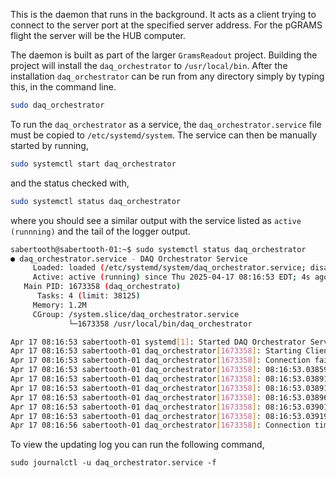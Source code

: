 This is the daemon that runs in the background. It acts as a 
client trying to connect to the server port at the specified
server address. For the pGRAMS flight the server will be the
HUB computer.

The daemon is built as part of the larger `GramsReadout` project.
Building the project will install the `daq_orchestrator` to 
`/usr/local/bin`. After the installation `daq_orchestrator` can be
run from any directory simply by typing this, in the command line. 
```bash
sudo daq_orchestrator
```

To run the `daq_orchestrator` as a service, the `daq_orchestrator.service`
file must be copied to `/etc/systemd/system`. The service can then be
manually started by running,
```bash
sudo systemctl start daq_orchestrator
```

and the status checked with, 
```bash
sudo systemctl status daq_orchestrator
```

where you should see a similar output with the service
listed as `active (runnning)` and the tail of the logger output.
```bash
sabertooth@sabertooth-01:~$ sudo systemctl status daq_orchestrator
● daq_orchestrator.service - DAQ Orchestrator Service
     Loaded: loaded (/etc/systemd/system/daq_orchestrator.service; disabled; vendor preset: enabled)
     Active: active (running) since Thu 2025-04-17 08:16:53 EDT; 4s ago
   Main PID: 1673358 (daq_orchestrato)
      Tasks: 4 (limit: 38125)
     Memory: 1.2M
     CGroup: /system.slice/daq_orchestrator.service
             └─1673358 /usr/local/bin/daq_orchestrator

Apr 17 08:16:53 sabertooth-01 systemd[1]: Started DAQ Orchestrator Service.
Apr 17 08:16:53 sabertooth-01 daq_orchestrator[1673358]: Starting Client on Address [127.0.0.1] Port [1740]
Apr 17 08:16:53 sabertooth-01 daq_orchestrator[1673358]: Connection failed: Connection refused
Apr 17 08:16:53 sabertooth-01 daq_orchestrator[1673358]: 08:16:53.038591526 [1673358] daq_orchestrator.cpp:117     LOG_INFO      readout_logger Logging initialized successfully. Outputting to stdout.
Apr 17 08:16:53 sabertooth-01 daq_orchestrator[1673358]: 08:16:53.038913022 [1673358] daq_orchestrator.cpp:224     LOG_INFO      readout_logger Controller service starting up..
Apr 17 08:16:53 sabertooth-01 daq_orchestrator[1673358]: 08:16:53.038913064 [1673358] daq_orchestrator.cpp:225     LOG_INFO      readout_logger Target Controller IP: 127.0.0.1, Port: 1738
Apr 17 08:16:53 sabertooth-01 daq_orchestrator[1673358]: 08:16:53.038967351 [1673358] daq_orchestrator.cpp:254     LOG_INFO      readout_logger Starting control connection
Apr 17 08:16:53 sabertooth-01 daq_orchestrator[1673358]: 08:16:53.039011860 [1673360] daq_orchestrator.cpp:236     LOG_INFO      readout_logger ASIO io_context thread started...
Apr 17 08:16:53 sabertooth-01 daq_orchestrator[1673358]: 08:16:53.039191856 [1673358] daq_orchestrator.cpp:269     LOG_INFO      readout_logger Service running. Waiting for termination signal...
Apr 17 08:16:56 sabertooth-01 daq_orchestrator[1673358]: Connection timed out.
```

To view the updating log you can run the following command,
```
sudo journalctl -u daq_orchestrator.service -f
```
